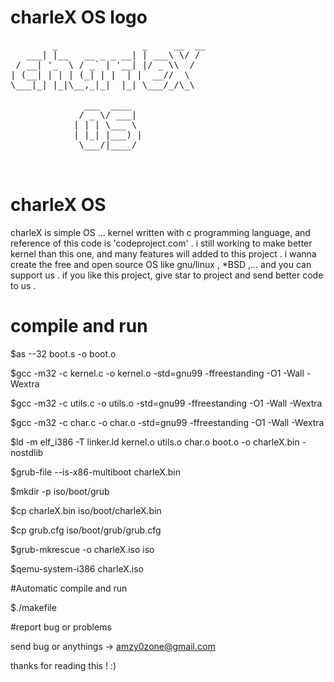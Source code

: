 
# charleX OS logo

<pre>
        _                _     __  __
   ___| |__   __ _ _ __| | ___\ \/ /
 / __| '_  \ / _` | '__| |/ _ \\  /
| (__| | | | (_| | |  | |  __//  \
\___|_| |_|\__,_|_|  |_| \___/_/\_\

        	  ___  ____  
        	 / _ \/ ___|
        	| | | \___ \
        	| |_| |___) |
        	 \___/|____/


</pre>

# charleX OS
charleX is simple OS ...
kernel written with c programming language, and reference of this code is 'codeproject.com' .
i still working to make better kernel than this one, and many features will added to this project . i wanna create the free and open source OS  like gnu/linux , *BSD ,... and you can support us . if you like this project,  give star to project  and send better code to us .

# compile and run
$as --32 boot.s -o boot.o

$gcc -m32 -c kernel.c -o kernel.o -std=gnu99 -ffreestanding -O1 -Wall -Wextra

$gcc -m32 -c utils.c -o utils.o -std=gnu99 -ffreestanding -O1 -Wall -Wextra

$gcc -m32 -c char.c -o char.o -std=gnu99 -ffreestanding -O1 -Wall -Wextra

$ld -m elf_i386 -T linker.ld kernel.o utils.o char.o boot.o -o charleX.bin -nostdlib

$grub-file --is-x86-multiboot charleX.bin

$mkdir -p iso/boot/grub

$cp charleX.bin iso/boot/charleX.bin

$cp grub.cfg iso/boot/grub/grub.cfg

$grub-mkrescue -o charleX.iso iso

$qemu-system-i386 charleX.iso

#Automatic compile and run

$./makefile

#report bug or problems

send bug or anythings -> amzy0zone@gmail.com

thanks for reading this ! :)
